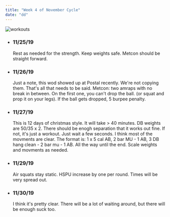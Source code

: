 ```yaml
---
title: "Week 4 of November Cycle"
date: "dd"
---
```


![workouts](./nov-19-week4.jpg)
*  ### 11/25/19
    Rest as needed for the strength.  Keep weights safe. Metcon should be straight forward.
* ### 11/26/19 
    Just a note, this wod showed up at Postal recently.  We're not copying them. That's all that needs to be said. 
    Metcon: two amraps with no break in between.  On the first one, you can't drop the ball.  (or squat and prop it on your legs).  If the ball gets dropped, 5 burpee penalty.  
* ### 11/27/19
    This is 12 days of christmas style.  It will take > 40 minutes.  DB weights are 50/35 x 2. There should be enogh separation that it works out fine.  If not, it's just a workout. Just wait a few seconds.  I think most of the movments are clear.  The format is: 1 x 5 cal AB, 2 bar MU - 1 AB, 3 DB hang clean - 2 bar mu - 1 AB.  All the way until the end.  Scale weights and movments as needed.  
* ### 11/29/19 
    Air squats stay static. HSPU increase by one per round.  Times will be very spread out. 
* ### 11/30/19
    I think it's pretty clear.  There will be a lot of waiting around, but there will be enough suck too.  